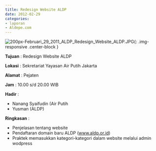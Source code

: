 ```yaml
---
title: Redesign Website ALDP
date: 2012-02-29
categories:
- laporan
- Aldepe.com
---
```

![200px-Februari_29_2011_ALDP_Redesign_Website_ALDP.JPG](/uploads/200px-Februari_29_2011_ALDP_Redesign_Website_ALDP.JPG){: .img-responsive .center-block }

**Tujuan** : Redesign Website ALDP

**Lokasi** : Sekretariat Yayasan Air Putih Jakarta

**Alamat** : Pejaten

**Jam** : 10.00 s/d 20.00 WIB

**Hadir** : 
* Nanang Syaifudin (Air Putih
* Yusman (ALDP)

**Ringkasan** : 
* Penjelasan tentang website
* Pendaftaran domain baru ALDP (www.aldp.or.id)
* Praktek memasukkan kategori-kategori dalam website melalui admin wodpress
